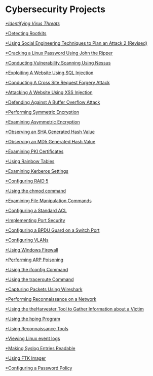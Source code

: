 # Cybersecurity Projects

<cite><a href="https://github.com/YusufOYusuf/Identifying-Virus-Threats/blob/main/README.md">*Identifying Virus Threats

<cite><a href="https://github.com/YusufOYusuf/Detecting-Rootkits/blob/main/README.md">*Detecting Rootkits
  
<cite><a href="https://github.com/YusufOYusuf/Using-Social-Engineering-Techniques-to-Plan-an-Attack-2/blob/main/README.md">*Using Social Engineering Techniques to Plan an Attack 2 (Revised)
  
<cite><a href="https://github.com/YusufOYusuf/Cracking-a-Linux-Password-Using-John-the-Ripper/blob/main/README.md">*Cracking a Linux Password Using John the Ripper
  
<cite><a href="https://github.com/YusufOYusuf/Conducting-Vulnerability-Scanning-Using-Nessus/blob/main/README.md">*Conducting Vulnerability Scanning Using Nessus
  
<cite><a href="https://github.com/YusufOYusuf/Exploiting-A-Website-Using-SQL-Injection/blob/main/README.md">*Exploiting A Website Using SQL Injection
  
  
<cite><a href="https://github.com/YusufOYusuf/Conducting-a-Cross-Site-Request-Forgery-Attack-/blob/main/README.md">*Conducting A Cross Site Request Forgery Attack

  
<cite><a href="https://github.com/YusufOYusuf/Attacking-A-Website-Using-XSS-Injection/blob/main/README.md">*Attacking A Website Using XSS Injection
  
  
<cite><a href="https://github.com/YusufOYusuf/Defending-Against-A-Buffer-Overflow-Attack/blob/main/README.md">*Defending Against A Buffer Overflow Attack
  
  
<cite><a href="https://github.com/YusufOYusuf/Performing-Symmetric-Encryption/blob/main/README.md">*Performing Symmetric Encryption
  
  
<cite><a href="https://github.com/YusufOYusuf/Examining-Asymmetric-Encryption/blob/main/README.md">*Examining Asymmetric Encryption

  
<cite><a href="https://github.com/YusufOYusuf/Observing-an-SHA-Generated-Hash-Value/blob/main/README.md">*Observing an SHA Generated Hash Value
  

<cite><a href="https://github.com/YusufOYusuf/Observing-An-MD5-Generated-Hash-Value/blob/main/README.md">*Observing an MD5 Generated Hash Value
  
  
<cite><a href="https://github.com/YusufOYusuf/Examining-PKI-Certificates/blob/main/README.md">*Examining PKI Certificates


<cite><a href="https://github.com/YusufOYusuf/Using-Rainbow-Tables/blob/main/README.md">*Using Rainbow Tables
  
  
<cite><a href="https://github.com/YusufOYusuf/Examining-Kerberos-Settings/blob/main/README.md">*Examining Kerberos Settings


<cite><a href="https://github.com/YusufOYusuf/Configuring-RAID-5/blob/main/README.md">*Configuring RAID 5
  
  
<cite><a href="https://github.com/YusufOYusuf/Using-the-chmod-command-/blob/main/README.md">*Using the chmod command

  
<cite><a href="https://github.com/YusufOYusuf/Examining-File-Manipulation-Commands/blob/main/README.md">*Examining File Manipulation Commands
  
  
<cite><a href="https://github.com/YusufOYusuf/Configuring-a-Standard-ACL/blob/main/README.md">*Configuring a Standard ACL
  
  
<cite><a href="https://github.com/YusufOYusuf/Implementing-Port-Security/blob/main/README.md">*Implementing Port Security
  
  
<cite><a href="https://github.com/YusufOYusuf/Configuring-a-BPDU-Guard-on-a-Switch-Port/blob/main/README.md">*Configuring a BPDU Guard on a Switch Port
  

<cite><a href="https://github.com/YusufOYusuf/Configuring-VLANs/blob/main/README.md">*Configuring VLANs
  
  
<cite><a href="https://github.com/YusufOYusuf/Using-Windows-Firewall/blob/main/README.md">*Using Windows Firewall
  
  
<cite><a href="https://github.com/YusufOYusuf/Perfroming-ARP-Poisoning/blob/main/README.md">*Performing ARP Poisoning 
  
  
<cite><a href="https://github.com/YusufOYusuf/Using-the-ifconfig-command/blob/main/README.md">*Using the ifconfig Command
  
  
<cite><a href="https://github.com/YusufOYusuf/Using-the-traceroute-Command/blob/main/README.md">*Using the traceroute Command
  
  
<cite><a href="https://github.com/YusufOYusuf/Capturing-Packets-Using-Wireshark/blob/main/README.md">*Capturing Packets Using Wireshark
  
  
<cite><a href="https://github.com/YusufOYusuf/Performing-Reconnaissance-on-a-Network/blob/main/README.md">*Performing Reconnaissance on a Network
  
  
<cite><a href="https://github.com/YusufOYusuf/Using-the-theHarvester-Tool-to-Gather-Information-about-a-Victim/blob/main/README.md">*Using the theHarvester Tool to Gather Information about a Victim
  
  
<cite><a href="https://github.com/YusufOYusuf/Using-the-hping-Program/blob/main/README.md">*Using the hping Program
  
  
<cite><a href="https://github.com/YusufOYusuf/Using-Reconnaissance-Tools/blob/main/README.md">*Using Reconnaissance Tools
  
  
<cite><a href="https://github.com/YusufOYusuf/Viewing-Linux-event-logs-/blob/main/README.md">*Viewing Linux event logs
  
  
<cite><a href="https://github.com/YusufOYusuf/Making-Syslog-Entries-Readable/blob/main/README.md">*Making Syslog Entries Readable
  
  
<cite><a href="https://github.com/YusufOYusuf/Using-FTK-Imager/blob/main/README.md">*Using FTK Imager
  
  
<cite><a href="https://github.com/YusufOYusuf/Configuring-a-Password-Policy/blob/main/README.md">*Configuring a Password Policy
  
  
  
  
  
  
  
  
